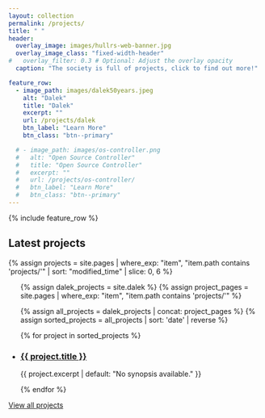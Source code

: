 ```yaml
---
layout: collection
permalink: /projects/
title: " "
header:
  overlay_image: images/hullrs-web-banner.jpg
  overlay_image_class: "fixed-width-header"
#   overlay_filter: 0.3 # Optional: Adjust the overlay opacity
  caption: "The society is full of projects, click to find out more!"

feature_row:
  - image_path: images/dalek50years.jpeg
    alt: "Dalek"
    title: "Dalek"
    excerpt: ""
    url: /projects/dalek
    btn_label: "Learn More"
    btn_class: "btn--primary"

  # - image_path: images/os-controller.png
  #   alt: "Open Source Controller"
  #   title: "Open Source Controller"
  #   excerpt: ""
  #   url: /projects/os-controller/
  #   btn_label: "Learn More"
  #   btn_class: "btn--primary"
---
```

<!-- {% include feature_row id="intro" type="center" %} -->
{% include feature_row %}

## Latest projects

{% assign projects = site.pages | where_exp: "item", "item.path contains 'projects/'" | sort: "modified_time" | slice: 0, 6 %}

<ul class="all-projects">
  {% assign dalek_projects = site.dalek %}
  {% assign project_pages = site.pages | where_exp: "item", "item.path contains 'projects/'" %}
  
  {% assign all_projects = dalek_projects | concat: project_pages %}
  {% assign sorted_projects = all_projects | sort: 'date' | reverse %}

  {% for project in sorted_projects %}
    <li class="project-post">
      <h3><a href="{{ project.url }}">{{ project.title }}</a></h3>
      <p>{{ project.excerpt | default: "No synopsis available." }}</p>
    </li>
  {% endfor %}
</ul>


[View all projects](/projects/all-projects/)
